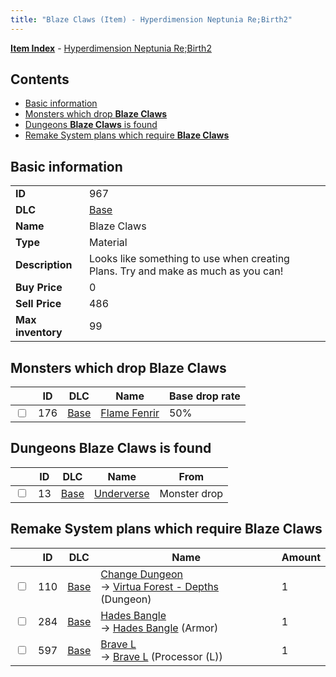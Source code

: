 ```yaml
---
title: "Blaze Claws (Item) - Hyperdimension Neptunia Re;Birth2"
---
```


[**Item Index**](/neptunia/rb2/item/index.html) - [Hyperdimension Neptunia Re;Birth2](/neptunia/rb2)

## Contents

- [Basic information](#basic-information)
- [Monsters which drop **Blaze Claws**](#monsters-which-drop-blaze-claws)
- [Dungeons **Blaze Claws** is found](#dungeons-blaze-claws-is-found)
- [Remake System plans which require **Blaze Claws**](#remake-system-plans-which-require-blaze-claws)

## Basic information

|   |   |
| -- | -- |
| **ID** | 967 |
| **DLC** | [Base](/neptunia/rb2/dlc/0-base.html) |
| **Name** | Blaze Claws |
| **Type** | Material |
| **Description** | Looks like something to use when creating Plans. Try and make as much as you can! |
| **Buy Price** | 0 |
| **Sell Price** | 486 |
| **Max inventory** | 99 |

## Monsters which drop **Blaze Claws**

|    | ID | DLC | Name | Base drop rate |
| -- | -- | --- | ---- | -------------- |
| <input type="checkbox" id="rb2-monster-0-176" class="trackbox" /> | 176 | [Base](/neptunia/rb2/dlc/0-base.html) | [Flame Fenrir](/neptunia/rb2/monster/0-176-flame-fenrir.html) | 50% |

## Dungeons **Blaze Claws** is found

|    | ID | DLC | Name | From |
| -- | -- | --- | ---- | ---- |
| <input type="checkbox" id="rb2-dungeon-0-13" class="trackbox" /> | 13 | [Base](/neptunia/rb2/dlc/0-base.html) | [Underverse](/neptunia/rb2/dungeon/0-13-underverse.html) | Monster drop |

## Remake System plans which require **Blaze Claws**

|    | ID | DLC | Name | Amount |
| -- | -- | --- | ---- | ------ |
| <input type="checkbox" id="rb2-remake-0-110" class="trackbox" /> | 110 | [Base](/neptunia/rb2/dlc/0-base.html) | [Change Dungeon](/neptunia/rb2/remake/0-110-change-dungeon.html)<br />→ [Virtua Forest - Depths](/neptunia/rb2/dungeon/0-3-virtua-forest-depths.html) (Dungeon) | 1 |
| <input type="checkbox" id="rb2-remake-0-284" class="trackbox" /> | 284 | [Base](/neptunia/rb2/dlc/0-base.html) | [Hades Bangle](/neptunia/rb2/remake/0-284-hades-bangle.html)<br />→ [Hades Bangle](/neptunia/rb2/item/0-1638-hades-bangle.html) (Armor) | 1 |
| <input type="checkbox" id="rb2-remake-0-597" class="trackbox" /> | 597 | [Base](/neptunia/rb2/dlc/0-base.html) | [Brave L](/neptunia/rb2/remake/0-597-brave-l.html)<br />→ [Brave L](/neptunia/rb2/item/0-3384-brave-l.html) (Processor (L)) | 1 |